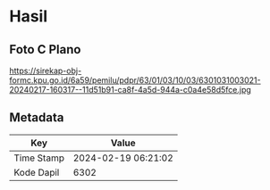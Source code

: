 # Hasil

## Foto C Plano

https://sirekap-obj-formc.kpu.go.id/6a59/pemilu/pdpr/63/01/03/10/03/6301031003021-20240217-160317--11d51b91-ca8f-4a5d-944a-c0a4e58d5fce.jpg


## Metadata

| Key        | Value               |
| ---------- | ------------------- |
| Time Stamp | 2024-02-19 06:21:02 |
| Kode Dapil | 6302                |



